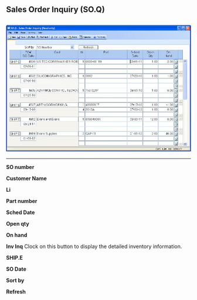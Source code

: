 ##  Sales Order Inquiry (SO.Q)

<PageHeader />

##

![](./SO-Q-1.jpg)

** **  
  
**SO number**  
  
**Customer Name**  
  
**Li**  
  
**Part number**  
  
**Sched Date**  
  
**Open qty**  
  
**On hand**  
  
**Inv Inq** Clock on this button to display the detailed inventory
information.  
  
**SHIP.E**  
  
**SO Date**  
  
**Sort by**  
  
**Refresh**  
  
  
<badge text= "Version 8.10.57" vertical="middle" />

<PageFooter />